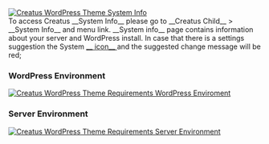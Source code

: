 <div class="thz-lightbox-gallery" markdown="1">

<div class="thz-doc-image max">
<a class="thz-lightbox mfp-image" href="../../docs-media/system-info-link.jpg" data-mfp-title="Creatus WordPress Theme System Info" data-modal-size="large">
	<img src="../../docs-media/system-info-link.jpg" alt="Creatus WordPress Theme System Info" />
</a>
</div>

<div markdown="1">
To access Creatus __System Info__ please go to __Creatus Child__ >  __System Info__ and menu link. 
__System info__ page contains information about your server and WordPress install. In case that there is a settings suggestion the System <a class="thz-lightbox mfp-image" href="../../docs-media/system-info-icon.jpg" data-mfp-title="Creatus WordPress Theme System Info Icon" data-modal-size="large"> __ icon__ </a> and the suggested change message will be red;

</div>

### WordPress Environment
<div class="thz-doc-image max">
<a class="thz-lightbox mfp-image" href="../../docs-media/requirements-wordpress.jpg" data-mfp-title="Creatus WordPress Theme Requirements WordPress Environment" data-modal-size="large">
	<img src="../../docs-media/requirements-wordpress.jpg" alt="Creatus WordPress Theme Requirements WordPress Enviroment" />
</a>
</div>

### Server Environment
<div class="thz-doc-image max">
<a class="thz-lightbox mfp-image" href="../../docs-media/requirements-server.jpg" data-mfp-title="Creatus WordPress Theme Requirements Server Environment" data-modal-size="large">
	<img src="../../docs-media/requirements-server.jpg" alt="Creatus WordPress Theme Requirements Server Environment" />
</a>
</div>

</div>